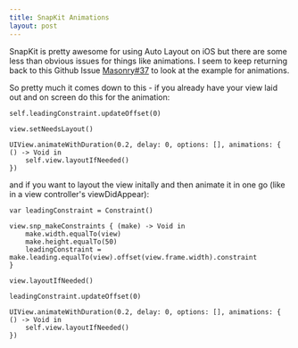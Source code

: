 ```yaml
---
title: SnapKit Animations
layout: post
---
```


SnapKit is pretty awesome for using Auto Layout on iOS but there are some less than obvious issues for things like animations. I seem to keep returning back to this Github Issue [Masonry#37](https://github.com/SnapKit/Masonry/issues/37) to look at the example for animations. 

So pretty much it comes down to this - if you already have your view laid out and on screen do this for the animation: 

```
self.leadingConstraint.updateOffset(0)

view.setNeedsLayout()

UIView.animateWithDuration(0.2, delay: 0, options: [], animations: { () -> Void in 
	self.view.layoutIfNeeded()
})
```

and if you want to layout the view initally and then animate it in one go (like in a view controller's viewDidAppear):

```
var leadingConstraint = Constraint()

view.snp_makeConstraints { (make) -> Void in 
	make.width.equalTo(view)
	make.height.equalTo(50)
	leadingConstraint = make.leading.equalTo(view).offset(view.frame.width).constraint
}

view.layoutIfNeeded()

leadingConstraint.updateOffset(0)

UIView.animateWithDuration(0.2, delay: 0, options: [], animations: { () -> Void in 
	self.view.layoutIfNeeded()
})
```